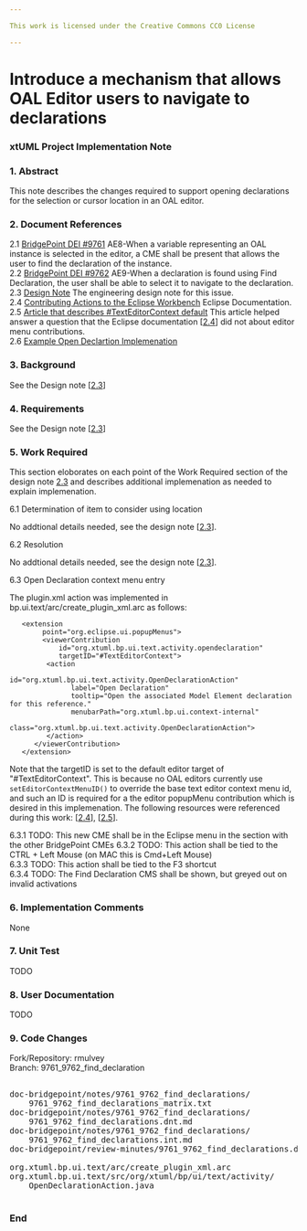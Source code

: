 ```yaml
---

This work is licensed under the Creative Commons CC0 License

---
```


# Introduce a mechanism that allows OAL Editor users to navigate to declarations
### xtUML Project Implementation Note

### 1. Abstract

This note describes the changes required to support opening declarations for the selection or cursor location in an OAL editor.

### 2. Document References

<a id="2.1"></a>2.1 [BridgePoint DEI #9761](https://support.onefact.net/issues/9761)  AE8-When a variable representing an OAL instance is selected in the editor, a CME shall be present that allows the user to find the declaration of the instance.   
<a id="2.2"></a>2.2 [BridgePoint DEI #9762](https://support.onefact.net/issues/9762) AE9-When a declaration is found using Find Declaration, the user shall be able to select it to navigate to the declaration.    
<a id="2.3"></a>2.3 [Design Note](9761_9762_find_declarations.dnt.md) The engineering design note for this issue.  
<a id="2.4"></a>2.4 [Contributing Actions to the Eclipse Workbench](https://www.eclipse.org/articles/Article-action-contribution/index.html) Eclipse Documentation.  
<a id="2.5"></a>2.5 [Article that describes #TextEditorContext default](https://stackoverflow.com/questions/22374204/add-context-menu-entry-to-texteditor) This article helped answer a question that the Eclipse documentation [[2.4](#2.4)] did not about editor menu contributions.  
<a id="2.6"></a>2.6 [Example Open Declartion Implemenation](https://www.javatips.net/api/texlipse-master/source/net/sourceforge/texlipse/actions/OpenDeclarationAction.java)  
  

### 3. Background

See the Design note [[2.3](#2.3)]

### 4. Requirements

See the Design note [[2.3](#2.3)]

### 5. Work Required

This section eloborates on each point of the Work Required section of the design note [2.3](#2.3) and
describes additional implemenation as needed to explain implemenation.  

6.1 Determination of item to consider using location  

No addtional details needed, see the design note [[2.3](#2.3)].  

6.2 Resolution  

No addtional details needed, see the design note [[2.3](#2.3)].  

6.3 Open Declaration context menu entry  

The plugin.xml action was implemented in bp.ui.text/arc/create_plugin_xml.arc as follows:  
```
   <extension
        point="org.eclipse.ui.popupMenus">
        <viewerContribution
            id="org.xtuml.bp.ui.text.activity.opendeclaration"
            targetID="#TextEditorContext">
         <action
               id="org.xtuml.bp.ui.text.activity.OpenDeclarationAction"
               label="Open Declaration"
               tooltip="Open the associated Model Element declaration for this reference."
               menubarPath="org.xtuml.bp.ui.context-internal"
               class="org.xtuml.bp.ui.text.activity.OpenDeclarationAction">
         </action>
      </viewerContribution>
   </extension>
```
Note that the targetID is set to the default editor target of "#TextEditorContext". This is because no OAL editors currently 
use ```setEditorContextMenuID()``` to override the base text editor context menu id, and such an ID is required for a the editor
popupMenu contribution which is desired in this implemenation. The following resources were referenced during this work: 
[[2.4](#2.4)], [[2.5](#2.5)].  



6.3.1 TODO: This new CME shall be in the Eclipse menu in the section with the other BridgePoint CMEs
6.3.2 TODO: This action shall be tied to the CTRL + Left Mouse (on MAC this is Cmd+Left Mouse)  
6.3.3 TODO: This action shall be tied to the F3 shortcut  
6.3.4 TODO: The Find Declaration CMS shall be shown, but greyed out on invalid activations  


### 6. Implementation Comments

None  

### 7. Unit Test

TODO  

### 8. User Documentation

TODO   

### 9. Code Changes

Fork/Repository: rmulvey  
Branch: 9761_9762_find_declaration  

<pre>

doc-bridgepoint/notes/9761_9762_find_declarations/
    9761_9762_find_declarations_matrix.txt
doc-bridgepoint/notes/9761_9762_find_declarations/
    9761_9762_find_declarations.dnt.md
doc-bridgepoint/notes/9761_9762_find_declarations/
    9761_9762_find_declarations.int.md
doc-bridgepoint/review-minutes/9761_9762_find_declarations.dnt_rvm.md

org.xtuml.bp.ui.text/arc/create_plugin_xml.arc
org.xtuml.bp.ui.text/src/org/xtuml/bp/ui/text/activity/
    OpenDeclarationAction.java

</pre>

### End

